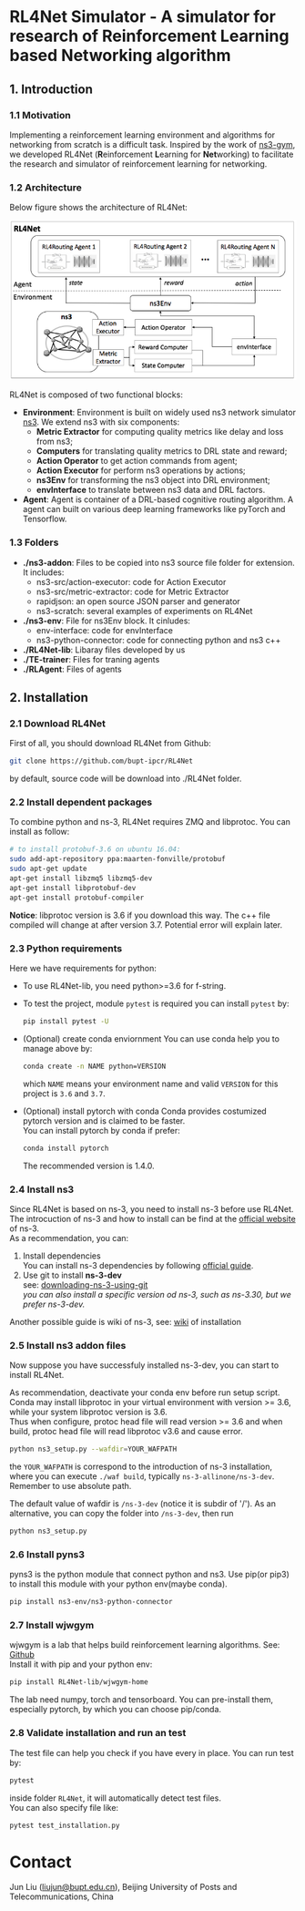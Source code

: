 <!--
 * @author: Jiawei Wu
 * @create time: 2020-03-19 20:58
 * @edit time: 2020-04-03 12:20
 * @FilePath: /README.md
 -->
# RL4Net Simulator - A simulator for research of Reinforcement Learning based Networking algorithm

## 1. Introduction

### 1.1 Motivation

Implementing a reinforcement learning environment and algorithms for networking from scratch is a difficult task. Inspired by the work of [ns3-gym](https://github.com/tkn-tub/ns3-gym), we developed RL4Net (<b>R</b>einforcement <b>L</b>earning for <b>Net</b>working) to facilitate the research and simulator of reinforcement learning for networking. 

### 1.2 Architecture

Below figure shows the architecture of RL4Net:

<p align="center">
<img src="doc/RL4Net_architecture.png" alt="drawing" width="600"/>
</p>

RL4Net is composed of two functional blocks:  

- <b>Environment</b>: Environment is built on widely used ns3 network simulator [ns3](https://www.nsnam.org/). We extend ns3 with six components:   
    - <b>Metric Extractor</b> for computing quality metrics like delay and loss from ns3;   
    - <b>Computers</b> for translating quality metrics to DRL state and reward;  
    - <b>Action Operator</b> to get action commands from agent;  
    - <b>Action Executor</b> for perform ns3 operations by actions;   
    - <b>ns3Env</b> for transforming the ns3 object into DRL environment;   
    - <b>envInterface</b> to translate between ns3 data and DRL factors.     
- <b>Agent</b>: Agent is container of a DRL-based cognitive routing algorithm. A agent can built on various deep learning frameworks like pyTorch and Tensorflow.

### 1.3 Folders

- <b>./ns3-addon</b>: Files to be copied into ns3 source file folder for extension. It includes:
    - ns3-src/action-executor: code for Action Executor
    - ns3-src/metric-extractor: code for Metric Extractor
    - rapidjson: an open source JSON parser and generator
    - ns3-scratch: several examples of experiments on RL4Net
- <b>./ns3-env</b>: File for ns3Env block. It cinludes:
    - env-interface: code for envInterface
    - ns3-python-connector: code for connecting python and ns3 c++
- <b>./RL4Net-lib</b>: Libaray files developed by us
- <b>./TE-trainer</b>: Files for traning agents
- <b>./RLAgent</b>: Files of agents

## 2. Installation  

### 2.1 Download RL4Net

First of all, you should download RL4Net from Github:  

```bash
git clone https://github.com/bupt-ipcr/RL4Net
```

by default, source code will be download into ./RL4Net folder.

### 2.2 Install dependent packages

To combine python and ns-3, RL4Net requires ZMQ and libprotoc. You can install as follow:  

```bash
# to install protobuf-3.6 on ubuntu 16.04:
sudo add-apt-repository ppa:maarten-fonville/protobuf
sudo apt-get update
apt-get install libzmq5 libzmq5-dev
apt-get install libprotobuf-dev
apt-get install protobuf-compiler
```

**Notice**: libprotoc version is 3.6 if you download this way.   The c++ file compiled will change 
at after version 3.7. Potential error will explain later.

### 2.3 Python requirements

Here we have requirements for python:

- To use RL4Net-lib, you need python>=3.6 for f-string.  

- To test the project, module `pytest` is required
  you can install `pytest` by:  

  ```bash
  pip install pytest -U
  ```

- (Optional) create conda enviornment
  You can use conda help you to manage above by:  

  ```bash
  conda create -n NAME python=VERSION
  ```

  which `NAME` means your environment name and valid `VERSION` for this project is `3.6` and `3.7`.  

- (Optional) install pytorch with conda
  Conda provides costumized pytorch version and is claimed to be faster.  
  You can install pytorch by conda if prefer:  

  ```bash
  conda install pytorch
  ```

  The recommended version is 1.4.0.

### 2.4 Install ns3  

Since RL4Net is based on ns-3, you need to install ns-3 before use RL4Net.  
The introcuction of ns-3 and how to install can be find at the [official website](https://www.nsnam.org/) of ns-3.  
As a recommendation, you can:  

1. Install dependencies  
   You can install ns-3 dependencies by following [official guide](https://www.nsnam.org/docs/release/3.30/tutorial/html/getting-started.html#prerequisites).  
2. Use git to install **ns-3-dev**  
   see: [downloading-ns-3-using-git](https://www.nsnam.org/docs/release/3.30/tutorial/html/getting-started.html#downloading-ns-3-using-git)  
   *you can also install a specific version od ns-3, such as ns-3.30, but we prefer ns-3-dev.*  

Another possible guide is wiki of ns-3, see: [wiki](https://www.nsnam.org/wiki/Installation#Installation) of installation

### 2.5 Install ns3 addon files

Now suppose you have successfuly installed ns-3-dev, you can start to install RL4Net.  

As recommendation, deactivate your conda env before run setup script.  
Conda may install libprotoc in your virtual environment with version >= 3.6, while your system libprotoc version is 3.6.  
Thus when configure, protoc head file will read version >= 3.6 and when build, protoc head file will read libprotoc v3.6 and cause error.

```bash
python ns3_setup.py --wafdir=YOUR_WAFPATH
```

the `YOUR_WAFPATH` is correspond to the introduction of ns-3 installation, where you can execute `./waf build`, typically `ns-3-allinone/ns-3-dev`. Remember to use absolute path.  

The default value of  wafdir is `/ns-3-dev` (notice it is subdir of '/'). As an alternative, you can copy the folder into `/ns-3-dev`, then run  

```bash
python ns3_setup.py
```

### 2.6 Install pyns3

pyns3 is the python module that connect python and ns3. Use pip(or pip3) to install this module with your python env(maybe conda).  

```bash
pip install ns3-env/ns3-python-connector
```

### 2.7 Install wjwgym

wjwgym is a lab that helps build reinforcement learning algorithms. See: [Github](https://github.com/LampV/Reinforcement-Learning)  
Install it with pip and your python env:  

```bash
pip install RL4Net-lib/wjwgym-home
```

The lab need numpy, torch and tensorboard. You can pre-install them, especially pytorch, by which you can choose pip/conda.

### 2.8 Validate installation and run an test

The test file can help you check if you have every in place. You can run test by:  

```bash
pytest
```

inside folder `RL4Net`, it will automatically detect test files.  
You can also specify file like:

```bash
pytest test_installation.py
```

# Contact

Jun Liu (liujun@bupt.edu.cn), Beijing University of Posts and Telecommunications, China
